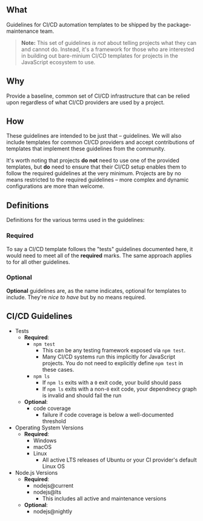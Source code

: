 ## What

Guidelines for CI/CD automation templates to be shipped by the package-maintenance team.

> **Note:** This set of guidelines _is not_ about telling projects what they can and cannot do. Instead, it's a framework for those who are interested in building out bare-minium CI/CD templates for projects in the JavaScript ecosystem to use.

## Why

Provide a baseline, common set of CI/CD infrastructure that can be relied upon regardless of what CI/CD providers are used by a project.

## How

These guidelines are intended to be just that – guidelines. We will also include templates for common CI/CD providers and accept contributions of templates that implement these guidelines from the community.

It's worth noting that projects **do not** need to use one of the provided templates, but **do** need to ensure that their CI/CD setup enables them to follow the required guidelines at the very minimum. Projects are by no means restricted to the required guidelines – more complex and dynamic configurations are more than welcome.

## Definitions

Definitions for the various terms used in the guidelines:

### Required

To say a CI/CD template follows the "tests" guidelines documented here, it would need to meet all of the **required** marks. The same approach applies to for all other guidelines.

### Optional

**Optional** guidelines are, as the name indicates, optional for templates to include. They're _nice to have_ but by no means required.

## CI/CD Guidelines

- Tests
  - **Required**:
    - `npm test`
      - This can be any testing framework exposed via `npm test`.
      - Many CI/CD systems run this implicitly for JavaScript projects. You do not need to explicitly define `npm test` in these cases.
    - `npm ls`
      - If `npm ls` exits with a `0` exit code, your build should pass
      - If `npm ls` exits with a non-`0` exit code, your dependnecy graph is invalid and should fail the run
  - **Optional**:
    - code coverage
      - failure if code coverage is below a well-documented threshold
- Operating System Versions
  - **Required**:
    - Windows
    - macOS
    - Linux
      - All active LTS releases of Ubuntu or your CI provider's default Linux OS
- Node.js Versions
  - **Required**:
    - nodejs@current
    - nodejs@lts
      - This includes all active and maintenance versions
  - **Optional**:
    - nodejs@nightly

